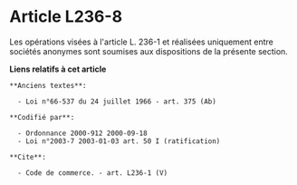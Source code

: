 # Article L236-8

Les opérations visées à l'article L. 236-1 et réalisées uniquement entre sociétés anonymes sont soumises aux dispositions de
la présente section.

**Liens relatifs à cet article**

	**Anciens textes**:

	  - Loi n°66-537 du 24 juillet 1966 - art. 375 (Ab)

	**Codifié par**:

	  - Ordonnance 2000-912 2000-09-18
	  - Loi n°2003-7 2003-01-03 art. 50 I (ratification)

	**Cite**:

	  - Code de commerce. - art. L236-1 (V)
